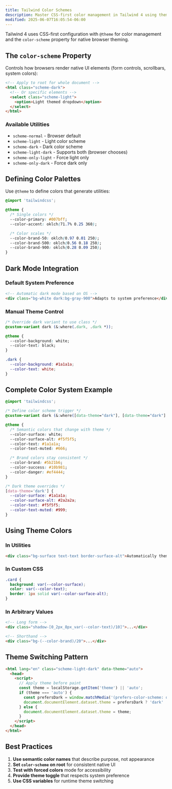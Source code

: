 ```yaml
---
title: Tailwind Color Schemes
description: Master CSS-first color management in Tailwind 4 using theme variables, dark mode, and the color-scheme property
modified: 2025-06-07T16:05:54-06:00
---
```


Tailwind 4 uses CSS-first configuration with `@theme` for color management and the `color-scheme` property for native browser theming.

## The `color-scheme` Property

Controls how browsers render native UI elements (form controls, scrollbars, system colors):

```html tailwind
<!-- Apply to root for whole document -->
<html class="scheme-dark">
  <!-- Or specific elements -->
  <select class="scheme-light">
    <option>Light themed dropdown</option>
  </select>
</html>
```

### Available Utilities

- `scheme-normal` - Browser default
- `scheme-light` - Light color scheme
- `scheme-dark` - Dark color scheme
- `scheme-light-dark` - Supports both (browser chooses)
- `scheme-only-light` - Force light only
- `scheme-only-dark` - Force dark only

## Defining Color Palettes

Use `@theme` to define colors that generate utilities:

```css
@import 'tailwindcss';

@theme {
  /* Single colors */
  --color-primary: #007bff;
  --color-accent: oklch(71.7% 0.25 360);

  /* Color scales */
  --color-brand-50: oklch(0.97 0.01 250);
  --color-brand-500: oklch(0.56 0.18 250);
  --color-brand-900: oklch(0.28 0.09 250);
}
```

## Dark Mode Integration

### Default System Preference

```html tailwind
<!-- Automatic dark mode based on OS -->
<div class="bg-white dark:bg-gray-900">Adapts to system preference</div>
```

### Manual Theme Control

```css
/* Override dark variant to use class */
@custom-variant dark (&:where(.dark, .dark *));

@theme {
  --color-background: white;
  --color-text: black;
}

.dark {
  --color-background: #1a1a1a;
  --color-text: white;
}
```

## Complete Color System Example

```css
@import 'tailwindcss';

/* Define color scheme trigger */
@custom-variant dark (&:where([data-theme="dark"], [data-theme="dark"] *));

@theme {
  /* Semantic colors that change with theme */
  --color-surface: white;
  --color-surface-alt: #f5f5f5;
  --color-text: #1a1a1a;
  --color-text-muted: #666;

  /* Brand colors stay consistent */
  --color-brand: #5b21b6;
  --color-success: #10b981;
  --color-danger: #ef4444;
}

/* Dark theme overrides */
[data-theme='dark'] {
  --color-surface: #1a1a1a;
  --color-surface-alt: #2a2a2a;
  --color-text: #f5f5f5;
  --color-text-muted: #999;
}
```

## Using Theme Colors

### In Utilities

```html tailwind
<div class="bg-surface text-text border-surface-alt">Automatically themed content</div>
```

### In Custom CSS

```css
.card {
  background: var(--color-surface);
  color: var(--color-text);
  border: 1px solid var(--color-surface-alt);
}
```

### In Arbitrary Values

```html tailwind
<!-- Long form -->
<div class="shadow-[0_2px_8px_var(--color-text)/10]">...</div>

<!-- Shorthand -->
<div class="bg-(--color-brand)/20">...</div>
```

## Theme Switching Pattern

```html tailwind
<html lang="en" class="scheme-light-dark" data-theme="auto">
  <head>
    <script>
      // Apply theme before paint
      const theme = localStorage.getItem('theme') || 'auto';
      if (theme === 'auto') {
        const prefersDark = window.matchMedia('(prefers-color-scheme: dark)').matches;
        document.documentElement.dataset.theme = prefersDark ? 'dark' : 'light';
      } else {
        document.documentElement.dataset.theme = theme;
      }
    </script>
  </head>
</html>
```

## Best Practices

1. **Use semantic color names** that describe purpose, not appearance
2. **Set `color-scheme` on root** for consistent native UI
3. **Test with forced colors** mode for accessibility
4. **Provide theme toggle** that respects system preference
5. **Use CSS variables** for runtime theme switching
